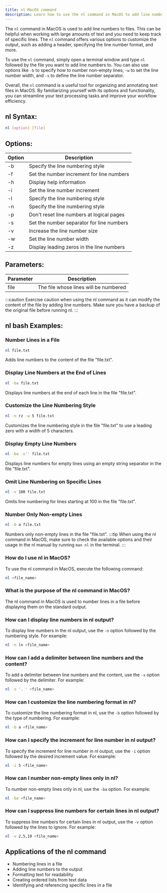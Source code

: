 ```yaml
---
title: nl MacOS command
description: Learn how to use the nl command in MacOS to add line numbers to files. Explore different options and examples to enhance your text processing tasks.
---
```


The `nl` command in MacOS is used to add line numbers to files. This can be helpful when working with large amounts of text and you need to keep track of specific lines. The `nl` command offers various options to customize the output, such as adding a header, specifying the line number format, and more.

To use the `nl` command, simply open a terminal window and type `nl` followed by the file you want to add line numbers to. You can also use options like `-b` to specify how to number non-empty lines, `-w` to set the line number width, and `-s` to define the line number separator.

Overall, the `nl` command is a useful tool for organizing and annotating text files in MacOS. By familiarizing yourself with its options and functionality, you can streamline your text processing tasks and improve your workflow efficiency.

## nl Syntax:
```bash
nl [option] [file]
```
## Options:
| Option  | Description                               |
|---------|-------------------------------------------|
| -b      | Specify the line numbering style           |
| -f      | Set the number increment for line numbers  |
| -h      | Display help information                   |
| -i      | Set the line number increment              |
| -l      | Specify the line numbering style           |
| -n      | Specify the line numbering style           |
| -p      | Don't reset line numbers at logical pages  |
| -s      | Set the number separator for line numbers |
| -v      | Increase the line number size              |
| -w      | Set the line number width                  |
| -z      | Display leading zeros in the line numbers  |

## Parameters:
| Parameter | Description                                                    |
|-----------|----------------------------------------------------------------|
| file      | The file whose lines will be numbered                           |

:::caution
Exercise caution when using the nl command as it can modify the content of the file by adding line numbers. Make sure you have a backup of the original file before running nl.
:::
## nl bash Examples:

### Number Lines in a File
```bash
nl file.txt
```
Adds line numbers to the content of the file "file.txt".

### Display Line Numbers at the End of Lines
```bash
nl -ba file.txt
```
Displays line numbers at the end of each line in the file "file.txt".

### Customize the Line Numbering Style
```bash
nl -n rz -w 5 file.txt
```
Customizes the line numbering style in the file "file.txt" to use a leading zero with a width of 5 characters.

### Display Empty Line Numbers
```bash
nl -ba -s'' file.txt
```
Displays line numbers for empty lines using an empty string separator in the file "file.txt".

### Omit Line Numbering on Specific Lines
```bash
nl -v 100 file.txt
```
Omits line numbering for lines starting at 100 in the file "file.txt".

### Number Only Non-empty Lines
```bash
nl -b a file.txt
```
Numbers only non-empty lines in the file "file.txt".
:::tip
When using the nl command in MacOS, make sure to check the available options and their usage in the nl manual by running `man nl` in the terminal.
:::

### How do I use nl in MacOS?
To use the nl command in MacOS, execute the following command:
```bash
nl <file_name>
```

### What is the purpose of the nl command in MacOS?
The nl command in MacOS is used to number lines in a file before displaying them on the standard output.

### How can I display line numbers in nl output?
To display line numbers in the nl output, use the `-n` option followed by the numbering style. For example:
```bash
nl -n ln <file_name>
```

### How can I add a delimiter between line numbers and the content?
To add a delimiter between line numbers and the content, use the `-s` option followed by the delimiter. For example:
```bash
nl -s '. ' <file_name>
```

### How can I customize the line numbering format in nl?
To customize the line numbering format in nl, use the `-b` option followed by the type of numbering. For example:
```bash
nl -b a <file_name>
```

### How can I specify the increment for line number in nl output?
To specify the increment for line number in nl output, use the `-i` option followed by the desired increment value. For example:
```bash
nl -i 5 <file_name>
```

### How can I number non-empty lines only in nl?
To number non-empty lines only in nl, use the `-ba` option. For example:
```bash
nl -ba <file_name>
```

### How can I suppress line numbers for certain lines in nl output?
To suppress line numbers for certain lines in nl output, use the `-v` option followed by the lines to ignore. For example:
```bash
nl -v 2,5,10 <file_name>
```
## Applications of the nl command

- Numbering lines in a file
- Adding line numbers to the output
- Formatting text for readability
- Creating ordered lists from text data
- Identifying and referencing specific lines in a file